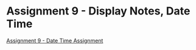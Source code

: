 # Assignment 9 - Display Notes, Date Time

[Assignment 9 - Date Time Assignment](https://russet-v8.wccnet.edu/~mdthabata/Assignments/assignment9/add_note.php)
